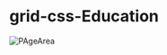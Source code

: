 # grid-css-Education


![PAgeArea](https://user-images.githubusercontent.com/56879548/221024866-c8aaf18e-e463-4945-9998-727e37596bbf.jpg)
